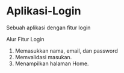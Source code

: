 # Aplikasi-Login
Sebuah aplikasi dengan fitur login

Alur Fitur Login
1. Memasukkan nama, email, dan password
2. Memvalidasi masukan.
3. Menampilkan halaman Home.
